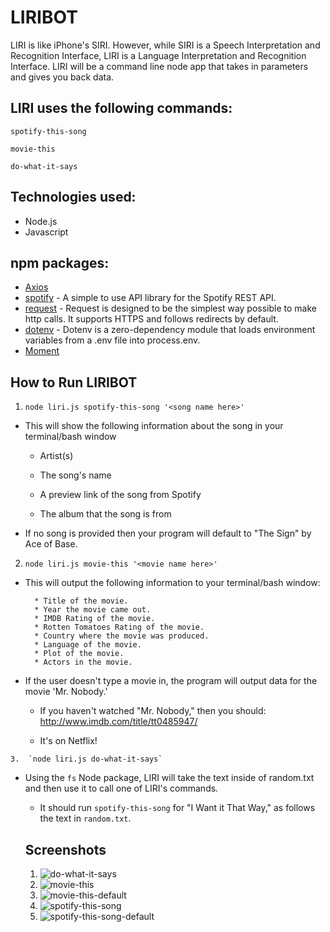 # LIRIBOT
LIRI is like iPhone's SIRI. However, while SIRI is a Speech Interpretation and Recognition Interface, LIRI is a Language Interpretation and Recognition Interface. LIRI will be a command line node app that takes in parameters and gives you back data.

## LIRI uses the following commands:
```
spotify-this-song
```
```
movie-this
```
```
do-what-it-says
```
## Technologies used:

* Node.js
* Javascript

## npm packages: 
* [Axios](https://www.npmjs.com/package/axios)
* [spotify](https://www.npmjs.com/package/node-spotify-api) - A simple to use API library for the Spotify REST API.
* [request](https://www.npmjs.com/package/request) - Request is designed to be the simplest way possible to make http calls. It supports HTTPS and follows redirects by default.
* [dotenv](https://www.npmjs.com/package/dotenv) - Dotenv is a zero-dependency module that loads environment variables from a .env file into process.env.
* [Moment](https://www.npmjs.com/package/moment)

## How to Run LIRIBOT
1.  `node liri.js spotify-this-song '<song name here>'`

   * This will show the following information about the song in your terminal/bash window

     * Artist(s)

     * The song's name

     * A preview link of the song from Spotify

     * The album that the song is from

   * If no song is provided then your program will default to "The Sign" by Ace of Base.
   
  2. `node liri.js movie-this '<movie name here>'`

   * This will output the following information to your terminal/bash window:

     ```
       * Title of the movie.
       * Year the movie came out.
       * IMDB Rating of the movie.
       * Rotten Tomatoes Rating of the movie.
       * Country where the movie was produced.
       * Language of the movie.
       * Plot of the movie.
       * Actors in the movie.
     ```

   * If the user doesn't type a movie in, the program will output data for the movie 'Mr. Nobody.'

     * If you haven't watched "Mr. Nobody," then you should: <http://www.imdb.com/title/tt0485947/>

     * It's on Netflix!
     
    3.  `node liri.js do-what-it-says`

   * Using the `fs` Node package, LIRI will take the text inside of random.txt and then use it to call one of LIRI's commands.

     * It should run `spotify-this-song` for "I Want it That Way," as follows the text in `random.txt`.
     
     ## Screenshots
     
     1. ![do-what-it-says](/images/do-what-it-says.png)
     2. ![movie-this](/images/movie-this.png)
     3. ![movie-this-default](/images/movie-this-default.png)
     4. ![spotify-this-song](/images/spotify-this-song.png)
     5. ![spotify-this-song-default](/images/spotify-this-song-default.png)
      


